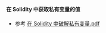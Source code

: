 #### 在 Solidity 中获取私有变量的值


- 参考 [在 Solidity 中破解私有变量.pdf](..%2Fstatic%2F%E5%9C%A8%20Solidity%20%E4%B8%AD%E7%A0%B4%E8%A7%A3%E7%A7%81%E6%9C%89%E5%8F%98%E9%87%8F.pdf)